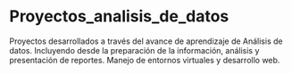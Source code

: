 # Proyectos_analisis_de_datos
Proyectos desarrollados a través del avance de aprendizaje de Análisis de datos. Incluyendo desde la preparación de la información, análisis y presentación de reportes. Manejo de entornos virtuales y desarrollo web.
